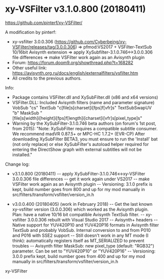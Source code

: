 # xy-VSFilter v3.1.0.800 (20180411)
https://github.com/pinterf/xy-VSFilter/

A modification by pinterf: 
- xy-vsfilter 3.0.0.306 (https://github.com/Cyberbeing/xy-VSFilter/releases/tag/3.0.0.306) => 
  pfmod:VS2017 + VSFilter-TextSub 10/16bit Avisynth extension => 
  apply XySubfilter-3.1.0.746<->3.0.0.306 file differences =>
  make VSFilter work again as an Avisynth plugin
- Forum: https://forum.doom9.org/showthread.php?t=168282
- Other useful link: https://avisynth.org.ru/docs/english/externalfilters/vsfilter.htm
- All credits to the previous authors.

Info:
- Package contains VSFilter.dll and XySubFilter.dll (x86 and x64 versions)
- VSFilter.DLL: Included Avisynth filters (name and parameter signature)
  VobSub "cs"
  TextSub "c[file]s[charset]i[fps]f[vfr]s"
  TextSubSwapUV "b"
  MaskSub "[file]s[width]i[height]i[fps]f[length]i[charset]i[vfr]s[pixel_type]s"
- Warning by the XySubFilter-3.1.0.746 beta authors (on forum's 1st post, from 2015):
  "Note: XySubFilter requires a compatible subtitle consumer. We recommend madVR 0.87.5+ or MPC-HC 1.7.2+ (EVR-CP)
  After downloading XySubFilter BETA3, you must ensure to run the 'Install' bat (not only replace) or else 
  XySubFilter's autoload helper required for entering the DirectShow graph with external subtitles will not be installed."


Change log:
- v3.1.0.800 (20180411)
-- apply XySubFilter-3.1.0.746<->xy-VSFilter 3.0.0.306 file differences
-- get it work again under VS2017
-- make VSFilter work again as an Avisynth plugin
-- Versioning: 3.1.0 prefix is kept, build number goes from 800 and up for my mod manually in src/filters/transform/vsfilter/version_in.h

- v3.0.0.400 (20180405) (work in February 2018)
-- Get the last known xy-vsfilter version (3.0.0.306) which worked as the Avisynth plugin.
   Plan: have a native 10/16 bit compatible Avisynth TextSub filter.
-- xy-vsfilter 3.0.0.306 rebuilt with Visual Studio 2017
-- Avisynth+ headers
-- Native support for YUV420P10 and YUV420P16 formats in Avisynth filter TextSub and probably VobSub.
   Internal conversion to and from P010 and P016 with SSE2 support
-- Still doesn't work in any MT mode (I think): automatically registers itself as MT_SERIALIZED to prevent troubles
-- Avisynth filter MaskSub: new pixel_type (default: "RGB32") parameter. Can be set to "YUV420P10" or "YUV420P16"
-- Versioning: 3.0.0 prefix kept, build number goes from 400 and up for my mod manually in src/filters/transform/vsfilter/version_in.h

xy-VSFilter

